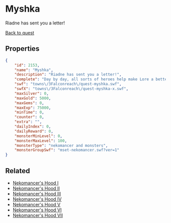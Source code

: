 # Myshka

Riadne has sent you a letter!

[Back to quest](../quests.md)

## Properties

```json
{
    "id": 2153,
    "name": "Myshka",
    "description": "Riadne has sent you a letter!",
    "complete": "Day by day, all sorts of heroes help make Lore a better place.",
    "swf": "towns\/3Falconreach\/quest-myshka.swf",
    "swfX": "towns\/3Falconreach\/quest-myshka-x.swf",
    "maxSilver": 0,
    "maxGold": 5000,
    "maxGems": 0,
    "maxExp": 75000,
    "minTime": 0,
    "counter": 0,
    "extra": "",
    "dailyIndex": 0,
    "dailyReward": 0,
    "monsterMinLevel": 0,
    "monsterMaxLevel": 100,
    "monsterType": "nekomancer and monsters",
    "monsterGroupSwf": "mset-nekomancer.swf?ver=1"
}
```

## Related

- [Nekomancer's Hood I](../items/22019-nekomancer-s-hood-i.md)
- [Nekomancer's Hood II](../items/22020-nekomancer-s-hood-ii.md)
- [Nekomancer's Hood III](../items/22021-nekomancer-s-hood-iii.md)
- [Nekomancer's Hood IV](../items/22022-nekomancer-s-hood-iv.md)
- [Nekomancer's Hood V](../items/22023-nekomancer-s-hood-v.md)
- [Nekomancer's Hood VI](../items/22024-nekomancer-s-hood-vi.md)
- [Nekomancer's Hood VII](../items/22025-nekomancer-s-hood-vii.md)

